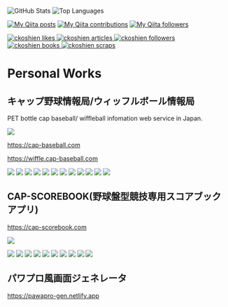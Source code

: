 ![GitHub Stats](https://github-readme-stats.vercel.app/api?username=ckoshien&count_private=true&show_icons=true)
![Top Languages](https://github-readme-stats.vercel.app/api/top-langs/?username=ckoshien&layout=compact)

[![My Qiita posts](https://qiita-badge.apiapi.app/s/ckoshien/posts.svg)](http://qiita.com/ckoshien)
[![My Qiita contributions](https://qiita-badge.apiapi.app/s/ckoshien/contributions.svg)](http://qiita.com/ckoshien)
[![My Qiita followers](https://qiita-badge.apiapi.app/s/ckoshien/followers.svg)](http://qiita.com/ckoshien)

<!-- Like のバッジ -->
  <a href="https://zenn.dev/ckoshien">
    <img src="https://zenn.badge.nikaera.com/s/ckoshien/likes?style=plastic" alt="ckoshien likes" />
  </a>

  <!-- Articles のバッジ -->
  <a href="https://zenn.dev/ckoshien/articles">
    <img src="https://zenn.badge.nikaera.com/s/ckoshien/articles?style=plastic" alt="ckoshien articles" />
  </a>

  <!-- Followers のバッジ -->
  <a href="https://zenn.dev/ckoshien/followers">
    <img src="https://zenn.badge.nikaera.com/s/ckoshien/followers?style=plastic" alt="ckoshien followers" />
  </a>

  <!-- Books のバッジ -->
  <a href="https://zenn.dev/ckoshien/books">
    <img src="https://zenn.badge.nikaera.com/s/ckoshien/books?style=plastic" alt="ckoshien books" />
  </a>

  <!-- Scraps のバッジ -->
  <a href="https://zenn.dev/ckoshien/scraps">
    <img src="https://zenn.badge.nikaera.com/s/ckoshien/scraps?style=plastic" alt="ckoshien scraps" />
  </a>
 
 # Personal Works
 ## キャップ野球情報局/ウィッフルボール情報局
 PET bottle cap baseball/ wiffleball infomation web service in Japan.
 
 ![](https://github.com/ckoshien/ckoshien/assets/17352441/1e93dfc1-b3d8-4294-a609-ec8042672b1a)

 
 https://cap-baseball.com
 
 https://wiffle.cap-baseball.com
 
 ![](https://img.shields.io/badge/next.js-000000?style=for-the-badge&logo=nextdotjs&logoColor=white)
 ![](https://img.shields.io/badge/Express.js-000000?style=for-the-badge&logo=express&logoColor=white)
 ![](https://img.shields.io/badge/Docker-2CA5E0?style=for-the-badge&logo=docker&logoColor=white)
 ![](https://img.shields.io/badge/Vercel-000000?style=for-the-badge&logo=vercel&logoColor=white)
 ![](https://img.shields.io/badge/MySQL-005C84?style=for-the-badge&logo=mysql&logoColor=white)
 ![](https://img.shields.io/badge/Canva-%2300C4CC.svg?&style=for-the-badge&logo=Canva&logoColor=white)
 ![](https://img.shields.io/badge/Unsplash-000000?style=for-the-badge&logo=Unsplash&logoColor=white)
 ![](https://img.shields.io/badge/Chart.js-FF6384?style=for-the-badge&logo=chartdotjs&logoColor=white)
 ![](https://img.shields.io/badge/Cypress-17202C?style=for-the-badge&logo=cypress&logoColor=white)
 ![](https://img.shields.io/badge/firebase-ffca28?style=for-the-badge&logo=firebase&logoColor=black)
 ![](https://img.shields.io/badge/Font_Awesome-339AF0?style=for-the-badge&logo=fontawesome&logoColor=white)
 ![](https://img.shields.io/badge/TypeScript-007ACC?style=for-the-badge&logo=typescript&logoColor=white)
 
 ## CAP-SCOREBOOK(野球盤型競技専用スコアブックアプリ)
 https://cap-scorebook.com
 
![](https://github.com/ckoshien/ckoshien/assets/17352441/e904fc66-3f7f-4249-95f8-d117787d0afd)


 ![](https://img.shields.io/badge/next.js-000000?style=for-the-badge&logo=nextdotjs&logoColor=white)
 ![](https://img.shields.io/badge/Express.js-000000?style=for-the-badge&logo=express&logoColor=white)
 ![](https://img.shields.io/badge/Docker-2CA5E0?style=for-the-badge&logo=docker&logoColor=white)
 ![](https://img.shields.io/badge/Vercel-000000?style=for-the-badge&logo=vercel&logoColor=white)
 ![](https://img.shields.io/badge/MySQL-005C84?style=for-the-badge&logo=mysql&logoColor=white)
 ![](https://img.shields.io/badge/Canva-%2300C4CC.svg?&style=for-the-badge&logo=Canva&logoColor=white)
 ![](https://img.shields.io/badge/Chart.js-FF6384?style=for-the-badge&logo=chartdotjs&logoColor=white)
 ![](https://img.shields.io/badge/firebase-ffca28?style=for-the-badge&logo=firebase&logoColor=black)
 ![](https://img.shields.io/badge/Font_Awesome-339AF0?style=for-the-badge&logo=fontawesome&logoColor=white)
 ![](https://img.shields.io/badge/TypeScript-007ACC?style=for-the-badge&logo=typescript&logoColor=white)
 
 
 ## パワプロ風画面ジェネレータ
 https://pawapro-gen.netlify.app
 
